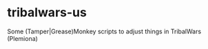 tribalwars-us
=============

Some (Tamper|Grease)Monkey scripts to adjust things in TribalWars (Plemiona)
